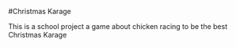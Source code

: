 #Christmas Karage

This is a school project
a game about chicken racing to be the best Christmas Karage
